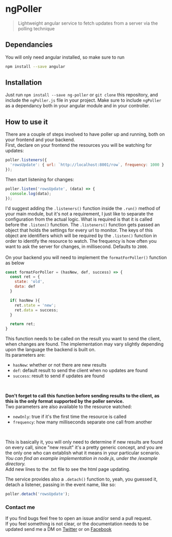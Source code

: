 # ngPoller
> Lightweight angular service to fetch updates from a server via the polling technique

## Dependancies
You will only need angular installed, so make sure to run
```bash
npm install --save angular
```

## Installation
Just run ``npm install --save ng-poller`` or ``git clone`` this repository, and include the ``ngPoller.js`` file in your project. Make sure to include ``ngPoller`` as a dependancy both in your angular module and in your controller.

## How to use it

There are a couple of steps involved to have poller up and running, both on your frontend and your backend.<br>
First, declare on your frontend the resources you will be watching for updates:
```javascript
poller.listeners({
  'rowsUpdate': { url: `http://localhost:8001/row`, frequency: 1000 }
});
```
Then start listening for changes:
```javascript
poller.listen('rowsUpdate', (data) => {
  console.log(data);
});
```
I'd suggest adding the ``.listeners()`` function inside the ``.run()`` method of your main module, but it's not a requirement, I just like to separate the configuration from the actual logic. What is required is that it is called before the ``.listen()`` function.
The ``.listeners()`` function gets passed an object that holds the settings for every url to monitor. The keys of this object are identifiers which will be required by the ``.listen()`` function in order to identify the resource to watch. The frequency is how often you want to ask the server for changes, in millisecond. Defaults to ``2000``.
<br><br>
On your backend you will need to implement the ``formatForPoller()`` function as below
```javascript
const formatForPoller = (hasNew, def, success) => {
  const ret = {
    state: 'old',
    data: def
  }

  if( hasNew ){
    ret.state = 'new';
    ret.data = success;
  }

  return ret;
}
```
This function needs to be called on the result you want to send the client, when changes are found. 
The implementation may vary slightly depending upon the language the backend is built on.<br>
Its parameters are:<br>
* ``hasNew``: whether or not there are new results
* ``def``: default result to send the client when no updates are found
* ``success``: result to send if updates are found
<br>

**Don't forget to call this function before sending results to the client, as this is the only format supported by the poller service.**<br>
Two parameters are also available to the resource watched:<br>
* ``newOnly``: true if it's the first time the resource is called
* ``frequency``: how many milliseconds separate one call from another
<br>

This is basically it, you will only need to determine if new results are found on every call, since "new result" it's a pretty generic concept, and you are the only one who can extablish what it means in your particular scenario.<br>
*You can find an example implementation in node.js, under the /example directory.*<br>
Add new lines to the .txt file to see the html page updating.

The service provides also a ``.detach()`` function to, yeah, you guessed it, detach a listener, passing in the event name, like so:
```javascript
poller.detach('rowsUpdate');
```

### Contact me
If you find bugs feel free to open an issue and/or send a pull request. <br>
If you feel something is not clear, or the documentation needs to be updated send me a DM on [Twitter][#masterdave-twitter] or on [Facebook][#masterdave-fb]

[#masterdave-twitter]:  https://twitter.com/masterdaveh
[#masterdave-fb]:       https://www.facebook.com/davide.vico.5